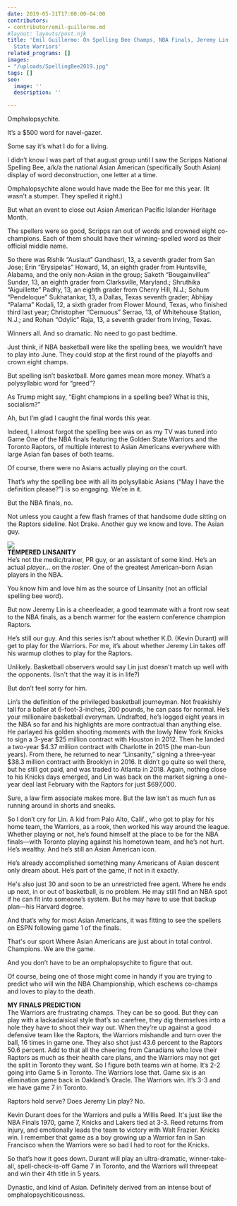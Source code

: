 ```yaml
---
date: 2019-05-31T17:00:00-04:00
contributors:
- contributor/emil-guillermo.md
#layout: layouts/post.njk
title: 'Emil Guillermo: On Spelling Bee Champs, NBA Finals, Jeremy Lin and the Golden
  State Warriors'
related_programs: []
images:
- "/uploads/SpellingBee2019.jpg"
tags: []
seo:
  image: ''
  description: ''

---
```

Omphalopsychite.

It’s a $500 word for navel-gazer.

Some say it’s what I do for a living.

I didn’t know I was part of that august group until I saw the Scripps National Spelling Bee, a/k/a the national Asian American (specifically South Asian) display of word deconstruction, one letter at a time.

Omphalopsychite alone would have made the Bee for me this year. (It wasn't a stumper. They spelled it right.)

But what an event to close out Asian American Pacific Islander Heritage Month.

The spellers were so good, Scripps ran out of words and crowned eight co-champions. Each of them should have their winning-spelled word as their official middle name.

So there was  Rishik “Auslaut” Gandhasri, 13, a seventh grader from San Jose; Erin “Erysipelas” Howard, 14, an eighth grader from Huntsville, Alabama, and the only non-Asian in the group; Saketh “Bougainvillea” Sundar, 13, an eighth grader from Clarksville, Maryland.; Shruthika “Aiguillette”  Padhy, 13, an eighth grader from Cherry Hill, N.J.; Sohum “Pendeloque” Sukhatankar, 13, a Dallas, Texas seventh grader; Abhijay “Palama” Kodali, 12, a sixth grader from Flower Mound, Texas, who finished third last year; Christopher “Cernuous” Serrao, 13, of Whitehouse Station, N.J.; and Rohan “Odylic”  Raja, 13, a seventh grader from Irving, Texas.

Winners all. And so dramatic. No need to go past bedtime.

Just think, if NBA basketball were like the spelling bees, we wouldn’t have to play into June. They could stop at the first round of the playoffs and crown eight champs.

But spelling isn’t basketball. More games mean more money. What’s a polysyllabic word for “greed”?

As Trump might say, “Eight champions in a spelling bee? What is this, socialism?”

Ah, but I’m glad I caught the final words this year.

Indeed, I almost forgot the spelling bee was on as my TV was tuned into Game One of the NBA finals featuring the Golden State Warriors and the Toronto Raptors, of multiple interest to Asian Americans everywhere with large Asian fan bases of both teams.

Of course, there were no Asians actually playing on the court.

That’s why the spelling bee with all its polysyllabic Asians (“May I have the definition please?”) is so engaging. We’re in it.

But the NBA finals, no.

Not unless you caught a few flash frames of that handsome dude sitting on the Raptors sideline. Not Drake. Another guy we know and love. The Asian guy.  
  
  
![](/uploads/Jeremy-Lin1.jpg)  
**TEMPERED LINSANITY**  
He’s not the medic/trainer, PR guy, or an assistant of some kind.  He’s an actual _player_… on the _roster_.  One of the greatest American-born Asian players in the NBA.

You know him and love him as the source of Linsanity (not an official spelling bee word).

But now Jeremy Lin is a cheerleader, a good teammate with a front row seat to the NBA finals, as a bench warmer for the eastern conference champion Raptors.

He’s still our guy. And this series isn’t about whether K.D. (Kevin Durant) will get to play for the Warriors.  For me, it’s about whether Jeremy Lin takes off his warmup clothes to play for the Raptors.

Unlikely. Basketball observers would say Lin just doesn't match up well with the opponents. (Isn't that the way it is in life?)

But don’t feel sorry for him.

Lin’s the definition of the  privileged basketball journeyman. Not freakishly tall for a baller at 6-foot-3-inches, 200 pounds, he can pass for normal. He’s your millionaire basketball everyman. Undrafted, he’s logged eight years in the NBA so far and his highlights are more contractual than anything else. He parlayed his golden shooting moments with the lowly New York Knicks to sign a 3-year $25 million contract with Houston in 2012. Then he landed a two-year $4.37 million contract with Charlotte in 2015 (the man-bun years). From there, he returned to near “Linsanity,” signing a three-year $38.3 million contract with Brooklyn in 2016.  It didn’t go quite so well there, but he still got paid, and was traded to Atlanta in 2018. Again, nothing close to his Knicks days emerged, and Lin was back on the market signing a one-year deal last February with the Raptors for just $697,000.

Sure, a law firm associate makes more. But the law isn’t as much fun as running around in shorts and sneaks.

So I don’t cry for Lin. A kid from Palo Alto, Calif., who got to play for his home team, the Warriors, as a rook, then worked his way around the league. Whether playing or not, he’s found himself at the place to be for the NBA finals—with Toronto playing against his hometown team, and he’s not hurt. He’s wealthy. And he’s still an Asian American icon.

He’s already accomplished something many Americans of Asian descent only dream about. He’s part of the game, if not in it exactly.

He's also just 30 and soon to be an unrestricted free agent. Where he ends up next, in or out of basketball, is no problem. He may still find an NBA spot if he can fit into someone’s system. But he may have to use that backup plan—his Harvard degree.

And that’s why for most Asian Americans, it was fitting to see the spellers on ESPN following game 1 of the finals.

That's our sport Where Asian Americans are just about in total control. Champions. We are the game.

And you don’t have to be an omphalopsychite to figure that out.

Of course, being one of those might come in handy if you are trying to predict who will win the NBA Championship, which eschews co-champs and loves to play to the death.  
  
**MY FINALS PREDICTION**  
The Warriors are frustrating champs. They can be so good. But they can play with a lackadaisical style that’s so carefree, they dig themselves into a hole they have to shoot their way out. When they’re up against a good defensive team like the Raptors, the Warriors mishandle and turn over the ball, 16 times in game one. They also shot just 43.6 percent to the Raptors 50.6 percent. Add to that all the cheering from Canadians who love their Raptors as much as their health care plans, and the Warriors may not get the split in Toronto they want. So I figure both teams win at home. It’s 2-2 going into Game 5 in Toronto. The Warriors lose that. Game six is an elimination game back in Oakland’s Oracle. The Warriors win. It’s 3-3 and we have game 7 in Toronto.

Raptors hold serve?  Does Jeremy Lin play? No.

Kevin Durant does for the Warriors and pulls a Willis Reed. It's just like the NBA Finals 1970, game 7, Knicks and Lakers tied at 3-3. Reed returns from injury, and emotionally leads the team to victory with Walt Frazier. Knicks win. I remember that game as a boy growing up a Warrior fan in San Francisco when the Warriors were so bad I had to root for the Knicks. 

So that’s how it goes down. Durant will play an ultra-dramatic, winner-take-all, spell-check-is-off Game 7 in Toronto, and the Warriors will threepeat and win their 4th title in 5 years.

Dynastic, and kind of Asian. Definitely derived from an intense bout of omphalopsychiticousness.